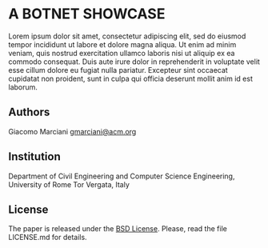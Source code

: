 # A BOTNET SHOWCASE

Lorem ipsum dolor sit amet, consectetur adipiscing elit, sed do eiusmod tempor incididunt ut labore et dolore magna aliqua.
Ut enim ad minim veniam, quis nostrud exercitation ullamco laboris nisi ut aliquip ex ea commodo consequat.
Duis aute irure dolor in reprehenderit in voluptate velit esse cillum dolore eu fugiat nulla pariatur.
Excepteur sint occaecat cupidatat non proident, sunt in culpa qui officia deserunt mollit anim id est laborum.


## Authors
Giacomo Marciani [gmarciani@acm.org](mailto:gmarciani@acm.org)


## Institution
Department of Civil Engineering and Computer Science Engineering, University of Rome Tor Vergata, Italy


## License
The paper is released under the [BSD License](https://opensource.org/licenses/BSD-3-Clause).
Please, read the file LICENSE.md for details.

